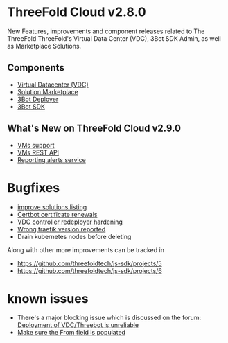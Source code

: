 

# ThreeFold Cloud v2.8.0

New Features, improvements and component releases related to The ThreeFold  ThreeFold's Virtual Data Center (VDC), 3Bot SDK Admin, as well as Marketplace Solutions.

## Components

- [Virtual Datacenter (VDC)](https://github.com/threefoldtech/js-sdk/tree/master/jumpscale/packages/vdc)
- [Solution Marketplace](https://github.com/threefoldtech/js-sdk/tree/master/jumpscale/packages/marketplace)
- [3Bot Deployer](https://github.com/threefoldtech/js-sdk/tree/master/jumpscale/packages/threebot_deployer)
- [3Bot SDK](https://github.com/threefoldtech/js-sdk/tree/development/master/packages/tfgrid_solutions)

## What's New on ThreeFold Cloud v2.9.0

- [VMs support](https://github.com/threefoldtech/js-sdk/issues/3215)
- [VMs REST API](https://github.com/threefoldtech/js-sdk/issues/3216)
- [Reporting alerts service](https://github.com/threefoldtech/js-sdk/issues/3203)


# Bugfixes
- [improve solutions listing](https://github.com/threefoldtech/js-sdk/issues/3069)
- [Certbot certificate renewals](https://github.com/threefoldtech/js-sdk/issues/3171)
- [VDC controller redeployer hardening](https://github.com/threefoldtech/js-sdk/issues/3236)
- [Wrong traefik version reported](https://github.com/threefoldtech/js-sdk/issues/3259)
- Drain kubernetes nodes before deleting

Along with other more improvements can be tracked in 
- https://github.com/threefoldtech/js-sdk/projects/5
- https://github.com/threefoldtech/js-sdk/projects/6



# known issues

- There's a major blocking issue which is discussed on the forum:  [Deployment of VDC/Threebot is unreliable](https://forum.threefold.io/t/3bot-and-evdc-provisioning-unreliable/1131/2)
- [Make sure the From field is populated](https://github.com/threefoldtech/threefold_wallet/issues/258)

